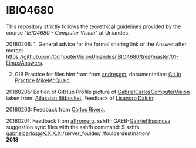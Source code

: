 # IBIO4680
This repository strictly follows the teorethical guidelines provided by the course "*IBIO4680 - Computer Vision*" at Uniandes.

20180206: 1. General advice for the formal sharing link of the Answer after merge: https://github.com/ComputerVisionUniandes/IBIO4680/tree/master/01-Linux/Answers.

2. GIB Practice for files hint from from [andresgm](https://github.com/andresgm), documentation: [Git In Practice MikeMcQuaid](https://github.com/GitInPractice/GitInPractice). 

20180205: Edition of GitHub Profile picture of [GabrielCarlosComputerVision](https://github.com/ComputerVisionUniandes) taken from: [Atlassian Bitbucket](https://bitbucket.org). Feedback of [Lisandro Dalcin](https://github.com/dalcinl).

20180203: Feedback from [Carlos Rivera](https://github.com/cariveram).

20180201: Feedback from [affromero](https://github.com/affromero/IBIO4680). sshfh; GAEB-[Gabriel Espinosa](https://github.com/gabrielespinosa) suggestion sync files with the sshfh command: $ sshfs gabrielcarlos@X.X.X.X:/server_foulder/ /foulderdestination/   
**2018**
